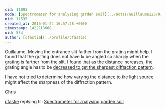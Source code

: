 ```yaml
---
cid: 11093
node: [Spectrometer for analysing garden soil](../notes/Guillaume123/01-21-2015/spectrometer-for-analysing-garden-soil)
nid: 11535
created_at: 2015-01-24 16:57:48 +0000
timestamp: 1422118668
uid: 554
author: [cfastie](../profile/cfastie)
---
```


Guillaume,
Moving the entrance slit farther from the grating might help. I found that the grating does not have to be angled so sharply when the grating is farther from the slit. I found that as the distance increases, the grating angle has to be [decreased to get the sharpest diffraction pattern](http://publiclab.org/notes/cfastie/2-12-2013/grating-angle-dvdr).

I have not tried to determine how varying the distance to the light source might affect the sharpness of the diffraction pattern.

Chris

[cfastie](../profile/cfastie) replying to: [Spectrometer for analysing garden soil](../notes/Guillaume123/01-21-2015/spectrometer-for-analysing-garden-soil)

